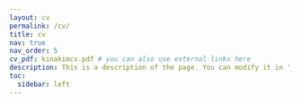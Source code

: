 ```yaml
---
layout: cv
permalink: /cv/
title: cv
nav: true
nav_order: 5
cv_pdf: kinakimcv.pdf # you can also use external links here
description: This is a description of the page. You can modify it in '_pages/cv.md'. You can also change or remove the top pdf download button.
toc:
  sidebar: left
---
```

